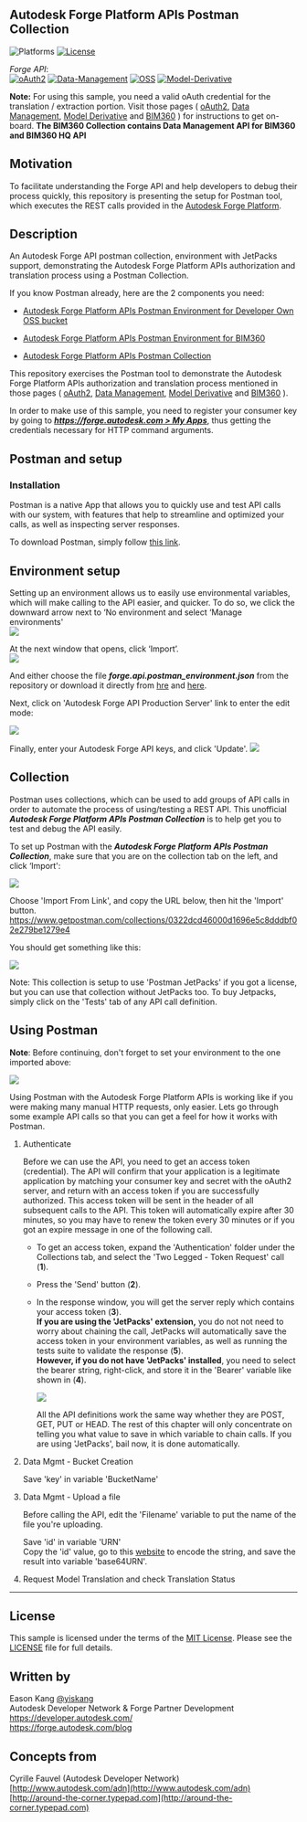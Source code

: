 ## Autodesk Forge Platform APIs Postman Collection
![Platforms](https://img.shields.io/badge/platform-windows%20%7C%20osx%20%7C%20linux-lightgray.svg)
[![License](http://img.shields.io/:license-mit-blue.svg)](http://opensource.org/licenses/MIT)

*Forge API*:<br />
[![oAuth2](https://img.shields.io/badge/oAuth2-v1-green.svg)](http://developer-autodesk.github.io/)
[![Data-Management](https://img.shields.io/badge/Data%20Management-v2-green.svg)](http://developer-autodesk.github.io/)
[![OSS](https://img.shields.io/badge/OSS-v2-green.svg)](http://developer-autodesk.github.io/)
[![Model-Derivative](https://img.shields.io/badge/Model%20Derivative-v2-green.svg)](http://developer-autodesk.github.io/)

**Note:** For using this sample, you need a valid oAuth credential for the translation / extraction portion. Visit those pages ( [oAuth2](https://developer.autodesk.com/en/docs/oauth/v2/tutorials/), [Data Management](https://developer.autodesk.com/en/docs/data/v2/tutorials/), [Model Derivative](https://developer.autodesk.com/en/docs/model-derivative/v2/tutorials/) and [BIM360](https://forge.autodesk.com/en/docs/bim360/v1/overview/introduction/) ) for instructions to get on-board. **The BIM360 Collection contains Data Management API for BIM360 and BIM360 HQ API**


## Motivation

To facilitate understanding the Forge API and help developers to debug their process quickly, this repository is presenting the setup for Postman tool, which executes the REST calls provided in the [Autodesk Forge Platform](https://developer.autodesk.com).

## Description

An Autodesk Forge API postman collection, environment with JetPacks support, demonstrating the Autodesk Forge Platform APIs authorization and translation process using a Postman Collection.

If you know Postman already, here are the 2 components you need:

* [Autodesk Forge Platform APIs Postman Environment for Developer Own OSS bucket](autodesk.forge.developer.app.postman_environment.json)

* [Autodesk Forge Platform APIs Postman Environment for BIM360](autodesk.forge.bim360.intge.postman_environment.json)

* [Autodesk Forge Platform APIs Postman Collection](https://www.getpostman.com/collections/0322dcd46000d1696e5c8dddbf02e279be1279e4)

This repository exercises the Postman tool to demonstrate the Autodesk Forge Platform APIs
authorization and translation process mentioned in those pages ( [oAuth2](https://developer.autodesk.com/en/docs/oauth/v2/tutorials/), [Data Management](https://developer.autodesk.com/en/docs/data/v2/tutorials/), [Model Derivative](https://developer.autodesk.com/en/docs/model-derivative/v2/tutorials/) and [BIM360](https://forge.autodesk.com/en/docs/bim360/v1/tutorials/) ).

In order to make use of this sample, you need to register your consumer key by going to ***[https://forge.autodesk.com > My Apps](https://forge.autodesk.com/myapps)***, thus getting the credentials necessary for HTTP command arguments.



## Postman and setup

### Installation

Postman is a native App that allows you to quickly use and test API calls with our system, with features that help to streamline and optimized your calls, as well as inspecting server responses.

To download Postman, simply follow [this link](https://www.getpostman.com/apps).

## Environment setup

Setting up an environment allows us to easily use environmental variables, which will make calling to the API easier, and quicker.
To do so, we click the downward arrow next to ‘No environment and select ‘Manage environments'<br />
![](images/manage-env.png)

At the next window that opens, click ‘Import’.<br />
![](images/import-env.png)

And either choose the file ***forge.api.postman_environment.json*** from the repository or download it directly from [hre](autodesk.forge.developer.app.postman_environment.json) and [here](autodesk.forge.bim360.intge.postman_environment.json).

Next, click on 'Autodesk Forge API Production Server' link to enter the edit mode:

![](images/edit-env.png)

Finally, enter your Autodesk Forge API keys, and click 'Update'.
![](images/edit-key-env.png)


## Collection 

Postman uses collections, which can be used to add groups of API calls in order to automate the process of using/testing a REST API.
This unofficial ***Autodesk Forge Platform APIs Postman Collection*** is to help get you to test and debug the API easily.

To set up Postman with the ***Autodesk Forge Platform APIs Postman Collection***, make sure that you are on the collection tab on the left, and click ‘Import':

![](images/import-collection.png)

Choose 'Import From Link', and copy the URL below, then hit the 'Import' button.
https://www.getpostman.com/collections/0322dcd46000d1696e5c8dddbf02e279be1279e4

You should get something like this:

![](images/collection.png)

Note: This collection is setup to use 'Postman JetPacks' if you got a license, but you can use that collection without JetPacks too. To
buy Jetpacks, simply click on the 'Tests' tab of any API call definition.


## Using Postman

**Note**: Before continuing, don't forget to set your environment to the one imported above:

![](images/env-set.png) 

Using Postman with the Autodesk Forge Platform APIs is working like if you were making many manual HTTP requests, only easier. 
Lets go through some example API calls so that you can get a feel for how it works with Postman.

  1. Authenticate

      Before we can use the API, you need to get an access token (credential). The API will confirm that your application is a legitimate 
	  application by matching your consumer key and secret with the oAuth2 server, and return with an access token if you are successfully
	  authorized. 
	  This access token will be sent in the header of all subsequent calls to the API. This token will automatically expire after 30 minutes, 
	  so you may have to renew the token every 30 minutes or if you got an expire message in one of the following call.
      
	  * To get an access token, expand the 'Authentication' folder under the Collections tab, and select the 'Two Legged - Token Request' call (<b>1</b>).
	  * Press the 'Send' button (<b>2</b>).
	  * In the response window, you will get the server reply which contains your access token (<b>3</b>). <br/>
	    <b>If you are using the 'JetPacks' extension,</b> you do not not need to worry about chaining the call, JetPacks will automatically save 
		the access token in your environment variables, as well as running the tests suite to validate the response (<b>5</b>). <br />
		<b>However, if you do not have 'JetPacks' installed</b>, you need to select the bearer string, right-click, and store it in the 'Bearer' variable 
		like shown in (<b>4</b>).
		
		![](images/get-started.png)
		
		All the API definitions work the same way whether they are POST, GET, PUT or HEAD. The rest of this chapter will only concentrate on 
		telling you what value to save in which variable to chain calls. If you are using 'JetPacks', bail now, it is done automatically.
	  
  2. Data Mgmt - Bucket Creation

      Save  'key' in variable 'BucketName'
	  
  3. Data Mgmt - Upload a file
  
      Before calling the API, edit the 'Filename' variable to put the name of the file you're uploading.

      Save  'id' in variable 'URN'<br />
			Copy the 'id' value, go to this [website](https://www.base64encode.org/) to encode the string, and save the result into variable 'base64URN'.

  4. Request Model Translation and check Translation Status







--------

## License

This sample is licensed under the terms of the [MIT License](http://opensource.org/licenses/MIT). Please see the [LICENSE](LICENSE) file for full details.


## Written by

Eason Kang [@yiskang](https://twitter.com/yiskang) <br />
Autodesk Developer Network & Forge Partner Development <br />
https://developer.autodesk.com/ <br />
https://forge.autodesk.com/blog <br />


## Concepts from
Cyrille Fauvel (Autodesk Developer Network)<br />
[http://www.autodesk.com/adn](http://www.autodesk.com/adn)<br />
[http://around-the-corner.typepad.com](http://around-the-corner.typepad.com)<br />